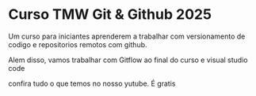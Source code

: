 # Curso TMW Git & Github 2025

Um curso para iniciantes aprenderem a trabalhar com versionamento de codigo
e repositorios remotos com github.

Alem disso, vamos trabalhar com Gitflow ao final do curso e visual studio code

confira tudo o que temos no nosso yutube. É gratis